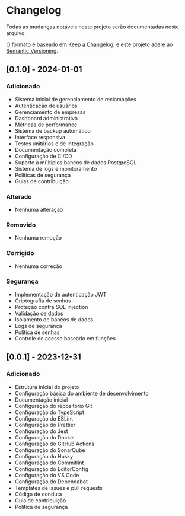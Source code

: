 # Changelog

Todas as mudanças notáveis neste projeto serão documentadas neste arquivo.

O formato é baseado em [Keep a Changelog](https://keepachangelog.com/pt-BR/1.0.0/),
e este projeto adere ao [Semantic Versioning](https://semver.org/lang/pt-BR/).

## [0.1.0] - 2024-01-01

### Adicionado
- Sistema inicial de gerenciamento de reclamações
- Autenticação de usuários
- Gerenciamento de empresas
- Dashboard administrativo
- Métricas de performance
- Sistema de backup automático
- Interface responsiva
- Testes unitários e de integração
- Documentação completa
- Configuração de CI/CD
- Suporte a múltiplos bancos de dados PostgreSQL
- Sistema de logs e monitoramento
- Políticas de segurança
- Guias de contribuição

### Alterado
- Nenhuma alteração

### Removido
- Nenhuma remoção

### Corrigido
- Nenhuma correção

### Segurança
- Implementação de autenticação JWT
- Criptografia de senhas
- Proteção contra SQL injection
- Validação de dados
- Isolamento de bancos de dados
- Logs de segurança
- Política de senhas
- Controle de acesso baseado em funções

## [0.0.1] - 2023-12-31

### Adicionado
- Estrutura inicial do projeto
- Configuração básica do ambiente de desenvolvimento
- Documentação inicial
- Configuração do repositório Git
- Configuração do TypeScript
- Configuração do ESLint
- Configuração do Prettier
- Configuração do Jest
- Configuração do Docker
- Configuração do GitHub Actions
- Configuração do SonarQube
- Configuração do Husky
- Configuração do Commitlint
- Configuração do EditorConfig
- Configuração do VS Code
- Configuração do Dependabot
- Templates de issues e pull requests
- Código de conduta
- Guia de contribuição
- Política de segurança

